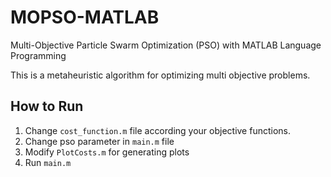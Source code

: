 # MOPSO-MATLAB
Multi-Objective Particle Swarm Optimization (PSO) with MATLAB Language Programming

This is a metaheuristic algorithm for optimizing multi objective problems.

## How to Run
1. Change `cost_function.m` file according your objective functions.
2. Change pso parameter in `main.m` file
3. Modify `PlotCosts.m` for generating plots
4. Run `main.m`
